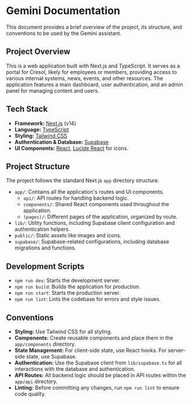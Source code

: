 # Gemini Documentation

This document provides a brief overview of the project, its structure, and conventions to be used by the Gemini assistant.

## Project Overview

This is a web application built with Next.js and TypeScript. It serves as a portal for Cresol, likely for employees or members, providing access to various internal systems, news, events, and other resources. The application features a main dashboard, user authentication, and an admin panel for managing content and users.

## Tech Stack

- **Framework:** [Next.js](https://nextjs.org/) (v14)
- **Language:** [TypeScript](https://www.typescriptlang.org/)
- **Styling:** [Tailwind CSS](https://tailwindcss.com/)
- **Authentication & Database:** [Supabase](https://supabase.io/)
- **UI Components:** [React](https://reactjs.org/), [Lucide React](https://lucide.dev/guide/packages/lucide-react) for icons.

## Project Structure

The project follows the standard Next.js `app` directory structure.

- `app/`: Contains all the application's routes and UI components.
  - `api/`: API routes for handling backend logic.
  - `components/`: Shared React components used throughout the application.
  - `(pages)/`: Different pages of the application, organized by route.
- `lib/`: Utility functions, including Supabase client configuration and authentication helpers.
- `public/`: Static assets like images and icons.
- `supabase/`: Supabase-related configurations, including database migrations and functions.

## Development Scripts

- `npm run dev`: Starts the development server.
- `npm run build`: Builds the application for production.
- `npm run start`: Starts the production server.
- `npm run lint`: Lints the codebase for errors and style issues.

## Conventions

- **Styling:** Use Tailwind CSS for all styling.
- **Components:** Create reusable components and place them in the `app/components` directory.
- **State Management:** For client-side state, use React hooks. For server-side state, use Supabase.
- **Authentication:** Use the Supabase client from `lib/supabase.ts` for all interactions with the database and authentication.
- **API Routes:** All backend logic should be placed in API routes within the `app/api` directory.
- **Linting:** Before committing any changes, run `npm run lint` to ensure code quality.
